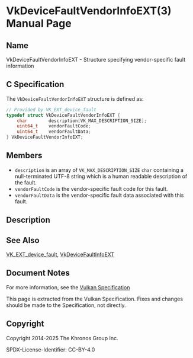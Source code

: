# VkDeviceFaultVendorInfoEXT(3) Manual Page

## Name

VkDeviceFaultVendorInfoEXT - Structure specifying vendor-specific fault information



## [](#_c_specification)C Specification

The `VkDeviceFaultVendorInfoEXT` structure is defined as:

```c++
// Provided by VK_EXT_device_fault
typedef struct VkDeviceFaultVendorInfoEXT {
    char        description[VK_MAX_DESCRIPTION_SIZE];
    uint64_t    vendorFaultCode;
    uint64_t    vendorFaultData;
} VkDeviceFaultVendorInfoEXT;
```

## [](#_members)Members

- `description` is an array of `VK_MAX_DESCRIPTION_SIZE` `char` containing a null-terminated UTF-8 string which is a human readable description of the fault.
- `vendorFaultCode` is the vendor-specific fault code for this fault.
- `vendorFaultData` is the vendor-specific fault data associated with this fault.

## [](#_description)Description

## [](#_see_also)See Also

[VK\_EXT\_device\_fault](https://registry.khronos.org/vulkan/specs/latest/man/html/VK_EXT_device_fault.html), [VkDeviceFaultInfoEXT](https://registry.khronos.org/vulkan/specs/latest/man/html/VkDeviceFaultInfoEXT.html)

## [](#_document_notes)Document Notes

For more information, see the [Vulkan Specification](https://registry.khronos.org/vulkan/specs/latest/html/vkspec.html#VkDeviceFaultVendorInfoEXT)

This page is extracted from the Vulkan Specification. Fixes and changes should be made to the Specification, not directly.

## [](#_copyright)Copyright

Copyright 2014-2025 The Khronos Group Inc.

SPDX-License-Identifier: CC-BY-4.0